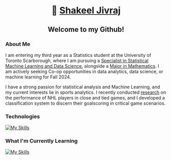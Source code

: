 <h1 align = "center">👋 <a href="https://shakeeljivraj.netlify.app/">Shakeel Jivraj</a> </h1>

<h2 align = "center">Welcome to my Github! </h2>

### About Me ###
I am entering my third year as a Statistics student at the University of Toronto Scarborough, where I am pursuing a [Specialist in Statistical Machine Learning and Data Science](https://utsc.calendar.utoronto.ca/specialist-program-statistics-science), alongside a [Major in Mathematics](https://utsc.calendar.utoronto.ca/major-program-mathematics-science). I am actively seeking Co-op opportunities in data analytics, data science, or machine learning for Fall 2024.

I have a strong passion for statistical analysis and Machine Learning, and my current interests lie in sports analytics. I recently conducted [research](https://www.researchgate.net/publication/380347690_Analysis_of_NHL_Goalscoring_in_Critical_Situations) on the performance of NHL players in close and tied games, and I developed a classification system to discern their goalscoring in critical game scenarios.

### Technologies ###
[![My Skills](https://skillicons.dev/icons?i=python,r,mysql,sklearn,git,&theme=dark)](https://skillicons.dev)

### What I'm Currently Learning ###
[![My Skills](https://skillicons.dev/icons?i=pytorch,tensorflow,&theme=dark)](https://skillicons.dev)

</div>
